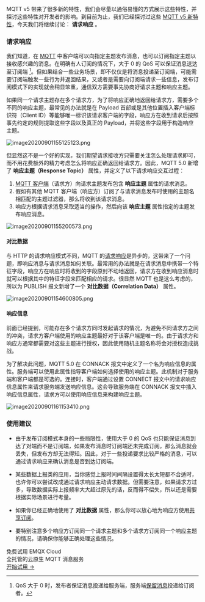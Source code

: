 MQTT v5 带来了很多新的特性，我们会尽量以通俗易懂的方式展示这些特性，并探讨这些特性对开发者的影响。到目前为止，我们已经探讨过这些 [MQTT v5 新特性](https://www.emqx.com/zh/mqtt/mqtt5)，今天我们将继续讨论： **请求响应** 。

### 请求响应

我们知道，在 [MQTT](https://www.emqx.com/zh/mqtt) 中客户端可以向指定主题发布消息，也可以订阅指定主题以接收感兴趣的消息。在明确有人订阅的情况下，大于 0 的 QoS 可以保证消息送达至订阅端 [^1]。但如果结合一些业务场景，即不仅仅是将消息投递至订阅端，可能需要订阅端触发一些行为并返回结果，又或者是需要向订阅端请求一些信息，发布订阅模式下的实现就会稍显笨重，通信双方需要事先协商好请求主题和响应主题。

如果同一个请求主题存在多个请求方，为了将响应正确地返回给请求方，需要多个不同的响应主题，最常见的办法就是在 Payload 首部或是其他位置插入客户端标识符（Client ID）等能够唯一标识该请求客户端的字段，响应方在收到请求后按照事先约定的规则提取这些字段以及真正的 Payload，并将这些字段用于构造响应主题。

![image20200901155125123.png](https://assets.emqx.com/images/69291346e45e2e0d3ccb0ad455d9378e.png)

但显然这不是一个好的实现，我们期望请求接收方只需要关注怎么处理请求即可，而不用花费额外的精力考虑怎么将响应正确返回给请求方。因此，MQTT 5.0 新增了 **响应主题（Response Topic）** 属性，并定义了以下请求响应交互过程：

1. [MQTT 客户端](https://www.emqx.com/zh/blog/mqtt-client-tools)（请求方）向请求主题发布包含 **响应主题** 属性的请求消息。
2. 假如有其他 MQTT 客户端（响应方）订阅了与请求消息发布时使用的主题名相匹配的主题过滤器，那么将收到该请求消息。
3. 响应方根据请求消息采取适当的操作，然后向该 **响应主题** 属性指定的主题发布响应消息。

![image20200901155200573.png](https://assets.emqx.com/images/2a9ac9bf360343097e9f6264bb4dd106.png)

#### 对比数据

与 HTTP 的请求响应模式不同，MQTT 的[请求响应](https://www.emqx.com/zh/blog/mqtt5-request-response)是异步的，这带来了一个问题，即响应消息与请求消息如何关联。最常用的办法就是在请求消息中携带一个特征字段，响应方在响应时将收到的字段原封不动地返回，请求方在收到响应消息时就可以根据其中的特征字段来匹配相应的请求。很显然 MQTT 也是这么考虑的，所以为 PUBLISH 报文新增了一个 **对比数据（Correlation Data）** 属性。

![image20200901154600805.png](https://assets.emqx.com/images/70e08cb4bcc0343ad5cd98fb4fbebe99.png)

#### 响应信息

前面已经提到，可能存在多个请求方同时发起请求的情况，为避免不同请求方之间的冲突，请求方客户端使用的响应主题最好对于该客户端是唯一的。由于请求方和响应方通常都需要对这些主题进行授权，因此使用随机主题名称将会对授权造成挑战。

为了解决此问题，MQTT 5.0 在 CONNACK 报文中定义了一个名为响应信息的属性。服务端可以使用此属性指导客户端如何选择使用的响应主题。此机制对于服务端和客户端都是可选的。连接时，客户端通过设置 CONNECT 报文中的请求响应信息属性来请求服务端发送响应信息。这会导致服务端在 CONNACK 报文中插入响应信息属性，请求方可以使用响应信息来构建响应主题。

![image20200901161153410.png](https://assets.emqx.com/images/59b495acf6b75924c8392035d802484e.png)

### 使用建议

- 由于发布订阅模式本身的一些局限性，使用大于 0 的 QoS 也只能保证消息到达了对端而不是订阅端，如果发布消息时订阅端还未完成订阅，那么消息就会丢失，但发布方却无法得知。因此，对于一些投递要求比较严格的消息，可以通过请求响应来确认消息是否到达订阅端。

- 某些数据上报类的应用，当你感觉上报时间间隔设置得太长太短都不合适时，也许你可以尝试改成通过请求响应主动请求数据。但需要注意，如果请求方过多，导致数据实际上报频率大大超过原先的话，反而得不偿失，所以还是需要根据实际场景进行考量。

- 如果你已经正确地使用了 **对比数据** 属性，那么你可以放心地为响应方使用[共享订阅](https://www.emqx.com/zh/blog/introduction-to-mqtt5-protocol-shared-subscription)。
- 要特别注意多个响应方订阅同一个请求主题和多个请求方订阅同一个响应主题的情况，请确保你能够正确处理这些情况。

[^1]: QoS 大于 0 时，发布者保证消息投递给服务端，服务端[保留消息](https://www.emqx.com/zh/blog/message-retention-and-message-expiration-interval-of-emqx-mqtt5-broker)投递给订阅者。


<section class="promotion">
    <div>
        免费试用 EMQX Cloud
        <div class="is-size-14 is-text-normal has-text-weight-normal">全托管的云原生 MQTT 消息服务</div>
    </div>
    <a href="https://www.emqx.com/zh/signup?continue=https://cloud.emqx.com/console/deployments/0?oper=new" class="button is-gradient px-5">开始试用 →</a >
</section>
